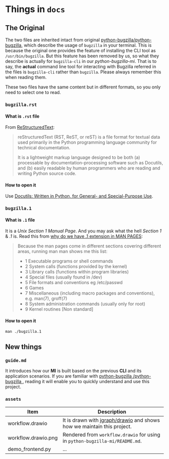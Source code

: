 # Things in `docs`



## The Original

The two files are inherited intact from original [python-bugzilla/python-bugzilla](https://github.com/python-bugzilla/python-bugzilla), 
which describe the usage of `bugzilla` in your terminal. 
This is because the original one provides the feature of installing the CLI tool as `/usr/bin/bugzilla`.
But this feature has been removed by us, so what they describe is actually for `bugzilla-cli` in our *python-bugzilla-mi*.
That is to say, the **actual** command line tool for interacting with Bugzilla referred in the files is `bugzilla-cli` rather than `bugzilla`.
Please always remember this when reading them.

These two files have the same content but in different formats, so you only need to select one to read.

### `bugzilla.rst`

#### What is `.rst` file

From [ReStructuredText](https://en.wikipedia.org/wiki/ReStructuredText):
> reStructuredText (RST, ReST, or reST) is a file format for textual data used primarily in the Python programming language community for technical documentation.
>
> It is a lightweight markup language designed to be both (a) processable by documentation-processing software such as Docutils, and (b) easily readable by human programmers who are reading and writing Python source code.

#### How to open it

Use [Docutils: Written in Python, for General- and Special-Purpose Use](https://docutils.sourceforge.io/).

### `bugzilla.1`

#### What is `.1` file

It is a *Unix Section 1 Manual Page*. And you may ask what the hell *Section 1* & *.1* is. Read this from [why do we have .1 extension in MAN PAGES](https://www.unix.com/fedora/105853-why-do-we-have-1-extension-man-pages.html):
> Because the man pages come in different sections covering different areas, running man man shows me this list:
>    - 1   Executable programs or shell commands
>    - 2   System calls (functions provided by the kernel)
>    - 3   Library calls (functions within program libraries)
>    - 4   Special files (usually found in /dev)
>    - 5   File formats and conventions eg /etc/passwd
>    - 6   Games
>    - 7   Miscellaneous (including macro  packages  and  conventions), e.g. man(7), groff(7)
>    - 8   System administration commands (usually only for root)
>    - 9   Kernel routines [Non standard]

#### How to open it

```shell
man ./bugzilla.1
```



## New things

### `guide.md`

It introduces how our **MI** is built based on the previous **CLI** and its application scenarios. If you are familiar with [python-bugzilla
/python-bugzilla
](https://github.com/python-bugzilla/python-bugzilla), reading it will enable you to quickly understand and use this project.

### `assets`

| Item | Description |
|------|-------------|
| workflow.drawio     | It is drawn with [jgraph/drawio](https://github.com/jgraph/drawio) and shows how we maintain this project. |
| workflow.drawio.png | Rendered from `workflow.drawio` for using in `python-bugzilla-mi/README.md`. |
|demo_frontend.py|...|